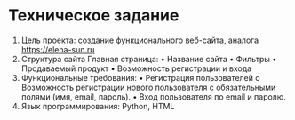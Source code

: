 # Техническое задание
1.	Цель проекта: создание функционального веб-сайта, аналога https://elena-sun.ru
2.	Структура сайта
Главная страница:
•	Название сайта
•	Фильтры
•	Продаваемый продукт
•	Возможность регистрации и входа
3.	 Функциональные требования: 
•	Регистрация пользователей o Возможность регистрации нового пользователя с обязательными полями (имя, email, пароль).
•	Вход пользователя по email и паролю.
4.	Язык программирования: Python, HTML
